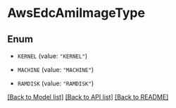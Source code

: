# AwsEdcAmiImageType

## Enum


* `KERNEL` (value: `"KERNEL"`)

* `MACHINE` (value: `"MACHINE"`)

* `RAMDISK` (value: `"RAMDISK"`)


[[Back to Model list]](../README.md#documentation-for-models) [[Back to API list]](../README.md#documentation-for-api-endpoints) [[Back to README]](../README.md)


